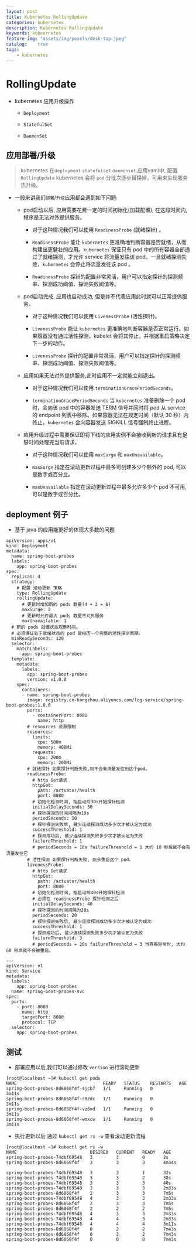 ```yaml
---
layout: post
title: Kubernetes RollingUpdate
categories: kubernetes
description: Kubernetes RollingUpdate 
keywords: kubeernetes
feature-img: "assets/img/pexels/desk-top.jpeg"
catalog:    true
tags:
    - kubernetes
---
```



# RollingUpdate

  * kubernetes 应用升级操作

    * `Deployment`

    * `StatefulSet`

    * `DaemonSet`


## 应用部署/升级

> kubernetes 在`deployment` `statefulset` `daemonset` 应用yaml中, 配置 `RollingUpdate`  kubernetes 会将 `pod` 分批次逐步替换掉，可用来实现服务热升级。


* 一般来讲我们`部署`/`升级`应用都会遇到如下问题:

  * pod启动以后, 应用需要花费一定的时间初始化(加载配置), 在这段时间内,程序是无法对外提供服务。

    * 对于这种情况我们可以使用 `ReadinessProbe` (就绪探针) 。

    * `ReadinessProbe` 能让 `kubernetes` 更准确地判断容器是否就绪，从而构建出更健壮的应用。`kubernetes` 保证只有 pod 中的所有容器全部通过了就绪探测，才允许 service 将流量发往该 pod。一旦就绪探测失败，`kubernetes` 会停止将流量发往该 pod 。

    * `ReadinessProbe` 探针的配置非常灵活，用户可以指定探针的探测频率、探测成功阈值、探测失败阈值等。

  * pod启动完成, 应用也启动成功, 但是并不代表应用此时就可以正常提供服务。

    * 对于这种情况我们可以使用 `LivenessProbe` (活性探针)。

    * `LivenessProbe` 能让 `kubernetes` 更准确地判断容器是否正常运行。如果容器没有通过活性探测，kubelet 会将其停止，并根据重启策略决定下一步的动作。 

    * `LivenessProbe` 探针的配置非常灵活，用户可以指定探针的探测频率、探测成功阈值、探测失败阈值等。

  * 应用如果无法对外提供服务,此时应用不一定就能立刻退出。
   
    * 对于这种情况我们可以使用 `terminationGracePeriodSeconds`。

    * `terminationGracePeriodSeconds` 当 `kubernetes` 准备删除一个 pod 时，会向该 pod 中的容器发送 TERM 信号并同时将 pod 从 service 的 endpoint 列表中移除。如果容器无法在规定时间（默认 30 秒）内终止，`kubernetes` 会向容器发送 SIGKILL 信号强制终止进程。 

  * 应用升级过程中需要保证即将下线的应用实例不会接收到新的请求且有足够时间处理完当前请求。 

    * 对于这种情况我们可以使用 `maxSurge` 和 `maxUnavailable`。

    * `maxSurge`  指定在滚动更新过程中最多可创建多少个额外的 pod, 可以是数字或百分比。

    * `maxUnavailable` 指定在滚动更新过程中最多允许多少个 pod 不可用, 可以是数字或百分比。 



## deployment 例子

  * 基于 java 的应用能更好的体现大多数的问题

```
apiVersion: apps/v1
kind: Deployment 
metadata: 
  name: spring-boot-probes
  labels:
    app: spring-boot-probes
spec:
  replicas: 4
  strategy:
    # 配置 滚动更新 策略
    type: RollingUpdate
    rollingUpdate:
      # 更新时增加新的 pods 数量(4 + 2 = 6)
      maxSurge: 2
      # 更新时允许最大 pods 数量不对外服务
      maxUnavailable: 1
  # 新的 pods 就绪状态观察时间。
  # 必须保证处于就绪状态的 pod 能经历一个完整的活性探测周期。
  minReadySeconds: 120
  selector:
    matchLabels:
      app: spring-boot-probes
  template:
    metadata:
      labels:
        app: spring-boot-probes
        version: v1.0.0
    spec:
      containers:
      - name: spring-boot-probes
        image: registry.cn-hangzhou.aliyuncs.com/log-service/spring-boot-probes:1.0.0
        ports:
          - containerPort: 8080
            name: http
        # resources 资源限制
        resources:
          limits:
            cpu: 500m
            memory: 400Mi
          requests:
            cpu: 200m
            memory: 200Mi
        # 就绪探针 如果探针判断失败,则不会有流量发往到这个pod。 
        readinessProbe:
          # http Get请求
          httpGet:
            path: /actuator/health
            port: 8080
          # 初始化检测时间, 指启动后30s开始探针检测
          initialDelaySeconds: 30
          # 探针探测的时间间隔为10s
          periodSeconds: 10
          # 探针探测失败后, 最少连续探测成功多少次才被认定为成功 
          successThreshold: 1
          # 探测成功后, 最少连续探测失败多少次才被认定为失败
          failureThreshold: 1
          # periodSeconds = 10s failureThreshold = 1 大约 10 秒后就不会有流量发往它
        # 活性探测 如果探针判断失败, 则会重启这个 pod。
        livenessProbe:
          # http Get请求
          httpGet:
            path: /actuator/health
            port: 8080
          # 初始化检测时间, 指启动后40s开始探针检测
          # 必须在 readinessProbe 探针检测之后
          initialDelaySeconds: 40
          # 探针探测的时间间隔为20s
          periodSeconds: 20
          # 探针探测失败后, 最少连续探测成功多少次才被认定为成功
          successThreshold: 1
          # 探测成功后, 最少连续探测失败多少次才被认定为失败
          failureThreshold: 3
          # periodSeconds = 20s failureThreshold = 3 当容器异常时, 大约 60 秒后就不会被重启。

---
apiVersion: v1 
kind: Service
metadata: 
  labels:
    app: spring-boot-probes
  name: spring-boot-probes-svc 
spec: 
  ports: 
    - port: 8080
      name: http
      targetPort: 8080
      protocol: TCP 
  selector: 
    app: spring-boot-probes
```

## 测试

* 部署应用以后,我们可以通过修改 `version` 进行滚动更新


```
[root@localhost ~]# kubectl get pods
NAME                                 READY   STATUS    RESTARTS   AGE
spring-boot-probes-8d6868f4f-4jcb7   1/1     Running   0          3m11s
spring-boot-probes-8d6868f4f-r8zdc   1/1     Running   0          3m11s
spring-boot-probes-8d6868f4f-vz6md   1/1     Running   0          3m11s
spring-boot-probes-8d6868f4f-wmxcw   1/1     Running   0          3m11s
```


* 执行更新以后 通过 `kubectl get rs -w` 查看滚动更新流程

```
[root@localhost ~]# kubectl get rs -w
NAME                            DESIRED   CURRENT   READY   AGE
spring-boot-probes-74dbf69548   3         3         0       2s
spring-boot-probes-8d6868f4f    3         3         3       4m34s

spring-boot-probes-74dbf69548   3         3         1       32s
spring-boot-probes-74dbf69548   3         3         2       38s
spring-boot-probes-74dbf69548   3         3         3       40s
spring-boot-probes-74dbf69548   3         3         3       2m33s
spring-boot-probes-8d6868f4f    2         3         3       7m5s
spring-boot-probes-74dbf69548   4         3         3       2m33s
spring-boot-probes-8d6868f4f    2         3         3       7m5s
spring-boot-probes-8d6868f4f    2         2         2       7m5s
spring-boot-probes-74dbf69548   4         3         3       2m33s
spring-boot-probes-74dbf69548   4         4         3       2m33s
spring-boot-probes-74dbf69548   4         4         4       3m11s
spring-boot-probes-8d6868f4f    0         2         2       7m43s
spring-boot-probes-8d6868f4f    0         2         2       7m43s
spring-boot-probes-8d6868f4f    0         0         0       7m43s
```


